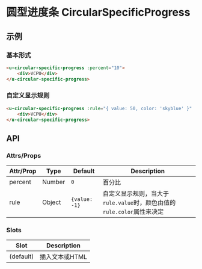 # 圆型进度条 CircularSpecificProgress

## 示例

### 基本形式

```html
<u-circular-specific-progress :percent="10">
    <div>VCPU</div>
</u-circular-specific-progress>
```

### 自定义显示规则

```html
<u-circular-specific-progress :rule="{ value: 50, color: 'skyblue' }" :percent="60">
    <div>VCPU</div>
</u-circular-specific-progress>
```

## API
### Attrs/Props

| Attr/Prop | Type | Default | Description |
| --------- | ---- | ------- | ----------- |
| percent | Number | `0` | 百分比 |
| rule | Object | `{value: -1}` | 自定义显示规则，当大于`rule.value`时，颜色由值的`rule.color`属性来决定 |

### Slots

| Slot | Description |
| ---- | ----------- |
| (default) | 插入文本或HTML |
